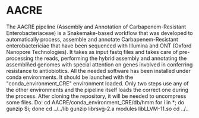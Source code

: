 # AACRE
The AACRE pipeline (Assembly and Annotation of Carbapenem-Resistant Enterobacteriaceae) is a Snakemake-based workflow that was developed to automatically process, assemble and annotate Carbapenem-Resistant enterobactericiae that have been sequenced with Illumina and ONT (Oxford Nanopore Technologies). It takes as input fastq files and takes care of pre-processing the reads, performing the hybrid assembly and annotating the assemblñed genomes with special attention on genes involved in conferring resistance to antiobiotics. 
All the needed software has been installed under conda environments. It should be launched with the "conda_environment_CRE" environment loaded. Only two steps use any of the other environments and the pipeline itself loads the correct one during the process. 
After cloning the repository, it will be needed to uncompress some files. Do:
  cd AACRE/conda_environment_CRE/db/hmm
  for i in *; do gunzip $i; done
  cd ../../lib
  gunzip librsvg-2.a modules libLLVM-11.so
  cd ../..

  
